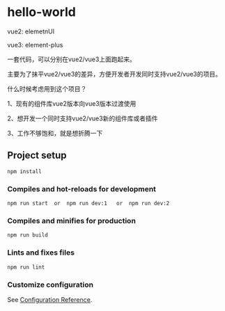 # hello-world
vue2:  elemetnUI

vue3:  element-plus

一套代码，可以分别在vue2/vue3上面跑起来。

主要为了抹平vue2/vue3的差异，方便开发者开发同时支持vue2/vue3的项目。

什么时候考虑用到这个项目？

1、现有的组件库vue2版本向vue3版本过渡使用

2、想开发一个同时支持vue2/vue3新的组件库或者插件

3、工作不够饱和，就是想折腾一下


## Project setup
```
npm install
```

### Compiles and hot-reloads for development
```
npm run start  or  npm run dev:1   or  npm run dev:2
```

### Compiles and minifies for production
```
npm run build
```

### Lints and fixes files
```
npm run lint
```

### Customize configuration
See [Configuration Reference](https://cli.vuejs.org/config/).
